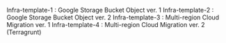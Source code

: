 Infra-template-1 : Google Storage Bucket Object ver. 1
Infra-template-2 : Google Storage Bucket Object ver. 2
Infra-template-3 : Multi-region Cloud Migration ver. 1
Infra-template-4 : Multi-region Cloud Migration ver. 2 (Terragrunt)
